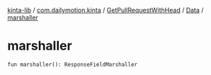 [kinta-lib](../../../index.md) / [com.dailymotion.kinta](../../index.md) / [GetPullRequestWithHead](../index.md) / [Data](index.md) / [marshaller](./marshaller.md)

# marshaller

`fun marshaller(): ResponseFieldMarshaller`